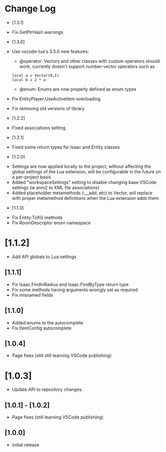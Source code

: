 # Change Log

* [1.3.1]

- Fix GetPtrHash warnings

* [1.3.0]

- Use vscode-lua's 3.5.0 new features:
    - @operator: Vectors and other classes with custom operators should work, currently doesn't support number-vector operators such as

    ```
    local a = Vector(0,1)
    local b = 2 * a
    ```
    - @enum: Enums are now properly defined as enum types
- Fix EntityPlayer:UseActiveItem overloading
- Fix removing old versions of library

* [1.2.2]

- Fixed associations setting

* [1.2.1]

- Fixed some return types for Isaac and Entity classes

* [1.2.0]

- Settings are now applied locally to the project, without affecting the global settings of the Lua extension, will be configurable in the future on a per-project basis
- Added "workspaceSettings" setting to disable changing base VSCode settings (ie anm2 to XML file associations)
- Added placeholder metamethods (:__add, etc) to Vector, will replace with proper metamethod definitions when the Lua extension adds them

* [1.1.3]

- Fix Entity:ToX() methods
- Fix RoomDescriptor enum namespace

# [1.1.2]

- Add API globals to Lua settings 

## [1.1.1]

- Fix Isaac.FindInRadius and Isaac.FindByType return type
- Fix some methods having arguments wrongly set as required
- Fix misnamed fields

## [1.1.0]

- Added enums to the autocomplete
- Fix ItemConfig autocomplete

## [1.0.4]

- Page fixes (still still learning VSCode publishing)

# [1.0.3]

- Update API to repository changes.

## [1.0.1] - [1.0.2]

- Page fixes (still learning VSCode publishing)

## [1.0.0]

- Initial release